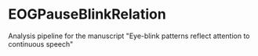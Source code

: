 # EOGPauseBlinkRelation
Analysis pipeline for the manuscript "Eye-blink patterns reflect attention to continuous speech"
